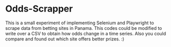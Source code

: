 # Odds-Scrapper

This is a small experiment of implementing Selenium and Playwright to scrape data from betting sites in Panama.
This codes could be modified to write over a CSV to obtain how odds change in a time series. Also you could compare and found out which site offers better prizes. :)
